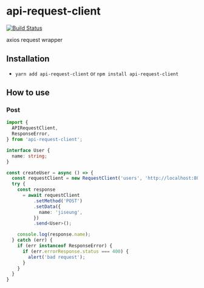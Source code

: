 # api-request-client
[![Build Status](https://travis-ci.org/91debug/api-request-client.svg?branch=master)](https://travis-ci.org/91debug/api-request-client)

axios request wrapper

## Installation
- `yarn add api-request-client` or `npm install api-request-client`

## How to use

### Post

```ts
import {
  APIRequestClient,
  ResponseError,
} from 'api-request-client';

interface User {
  name: string;
}

const createUser = async () => {
  const requestClient = new RequestClient('users', 'http://localhost:8080');
  try {
    const response
      = await requestClient
          .setMethod('POST')
          .setData({
            name: 'jiseung',
          })
          .send<User>();

    console.log(response.name);
  } catch (err) {
    if (err instanceof ResponseError) {
      if (err.errorResponse.status === 400) {
        alert('bad request');
      }
    }
  }
}


```